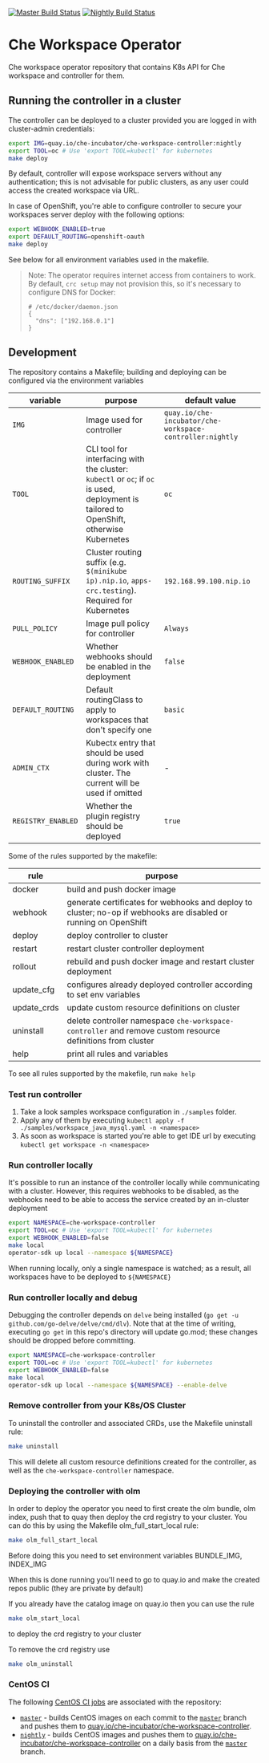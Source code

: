 [![Master Build Status](https://ci.centos.org/buildStatus/icon?subject=master&job=devtools-che-workspace-operator-build-master/)](https://ci.centos.org/view/Devtools/job/devtools-che-workspace-operator-build-master/)
[![Nightly Build Status](https://ci.centos.org/buildStatus/icon?subject=nightly&job=devtools-che-workspace-operator-nightly/)](https://ci.centos.org/view/Devtools/job/devtools-che-workspace-operator-nightly/)

# Che Workspace Operator

Che workspace operator repository that contains K8s API for Che workspace and controller for them.

## Running the controller in a cluster

The controller can be deployed to a cluster provided you are logged in with cluster-admin credentials:

```bash
export IMG=quay.io/che-incubator/che-workspace-controller:nightly
export TOOL=oc # Use 'export TOOL=kubectl' for kubernetes
make deploy
```

By default, controller will expose workspace servers without any authentication; this is not advisable for public clusters, as any user could access the created workspace via URL.

In case of OpenShift, you're able to configure controller to secure your workspaces server deploy with the following options:

```bash
export WEBHOOK_ENABLED=true
export DEFAULT_ROUTING=openshift-oauth
make deploy
```

See below for all environment variables used in the makefile.

> Note: The operator requires internet access from containers to work. By default, `crc setup` may not provision this, so it's necessary to configure DNS for Docker:
> ```
> # /etc/docker/daemon.json
> {
>   "dns": ["192.168.0.1"]
> }
> ```

## Development

The repository contains a Makefile; building and deploying can be configured via the environment variables

|variable|purpose|default value|
|---|---|---|
| `IMG` | Image used for controller | `quay.io/che-incubator/che-workspace-controller:nightly` |
| `TOOL` | CLI tool for interfacing with the cluster: `kubectl` or `oc`; if `oc` is used, deployment is tailored to OpenShift, otherwise Kubernetes | `oc` |
| `ROUTING_SUFFIX` | Cluster routing suffix (e.g. `$(minikube ip).nip.io`, `apps-crc.testing`). Required for Kubernetes | `192.168.99.100.nip.io` |
| `PULL_POLICY` | Image pull policy for controller | `Always` |
| `WEBHOOK_ENABLED` | Whether webhooks should be enabled in the deployment | `false` |
| `DEFAULT_ROUTING` | Default routingClass to apply to workspaces that don't specify one | `basic` |
| `ADMIN_CTX` | Kubectx entry that should be used during work with cluster. The current will be used if omitted |-|
| `REGISTRY_ENABLED` | Whether the plugin registry should be deployed | `true` |

Some of the rules supported by the makefile:

|rule|purpose|
|---|---|
| docker | build and push docker image |
| webhook | generate certificates for webhooks and deploy to cluster; no-op if webhooks are disabled or running on OpenShift |
| deploy | deploy controller to cluster |
| restart | restart cluster controller deployment |
| rollout | rebuild and push docker image and restart cluster deployment |
| update_cfg | configures already deployed controller according to set env variables |
| update_crds | update custom resource definitions on cluster |
| uninstall | delete controller namespace `che-workspace-controller` and remove custom resource definitions from cluster |
| help | print all rules and variables |

To see all rules supported by the makefile, run `make help`

### Test run controller
1. Take a look samples workspace configuration in `./samples` folder.
2. Apply any of them by executing `kubectl apply -f ./samples/workspace_java_mysql.yaml -n <namespace>`
3. As soon as workspace is started you're able to get IDE url by executing `kubectl get workspace -n <namespace>`

### Run controller locally
It's possible to run an instance of the controller locally while communicating with a cluster. However, this requires webhooks to be disabled, as the webhooks need to be able to access the service created by an in-cluster deployment

```bash
export NAMESPACE=che-workspace-controller
export TOOL=oc # Use 'export TOOL=kubectl' for kubernetes
export WEBHOOK_ENABLED=false
make local
operator-sdk up local --namespace ${NAMESPACE}
```

When running locally, only a single namespace is watched; as a result, all workspaces have to be deployed to `${NAMESPACE}`

### Run controller locally and debug
Debugging the controller depends on `delve` being installed (`go get -u github.com/go-delve/delve/cmd/dlv`). Note that at the time of writing, executing `go get` in this repo's directory will update go.mod; these changes should be dropped before committing.

```bash
export NAMESPACE=che-workspace-controller
export TOOL=oc # Use 'export TOOL=kubectl' for kubernetes
export WEBHOOK_ENABLED=false
make local
operator-sdk up local --namespace ${NAMESPACE} --enable-delve
```

### Remove controller from your K8s/OS Cluster
To uninstall the controller and associated CRDs, use the Makefile uninstall rule:
```bash
make uninstall
```
This will delete all custom resource definitions created for the controller, as well as the `che-workspace-controller` namespace.

### Deploying the controller with olm
In order to deploy the operator you need to first create the olm bundle, olm index, push that to quay then deploy the crd registry to your cluster.
You can do this by using the Makefile olm_full_start_local rule:
```bash
make olm_full_start_local
```
Before doing this you need to set environment variables BUNDLE_IMG, INDEX_IMG

When this is done running you'll need to go to quay.io and make the created repos public (they are private by default)

If you already have the catalog image on quay.io then you can use the rule
```bash
make olm_start_local
```
to deploy the crd registry to your cluster

To remove the crd registry use
```bash
make olm_uninstall
```


### CentOS CI
The following [CentOS CI jobs](https://ci.centos.org/) are associated with the repository:

- [`master`](https://ci.centos.org/job/devtools-che-workspace-operator-build-master/) - builds CentOS images on each commit to the [`master`](https://github.com/che-incubator/che-workspace-operator/tree/master) branch and pushes them to [quay.io/che-incubator/che-workspace-controller](https://quay.io/repository/che-incubator/che-workspace-controller).
- [`nightly`](https://ci.centos.org/job/devtools-che-workspace-operator-nightly/) - builds CentOS images and pushes them to [quay.io/che-incubator/che-workspace-controller](https://quay.io/repository/che-incubator/che-workspace-controller) on a daily basis from the [`master`](https://github.com/che-incubator/che-workspace-operator/tree/master) branch.
